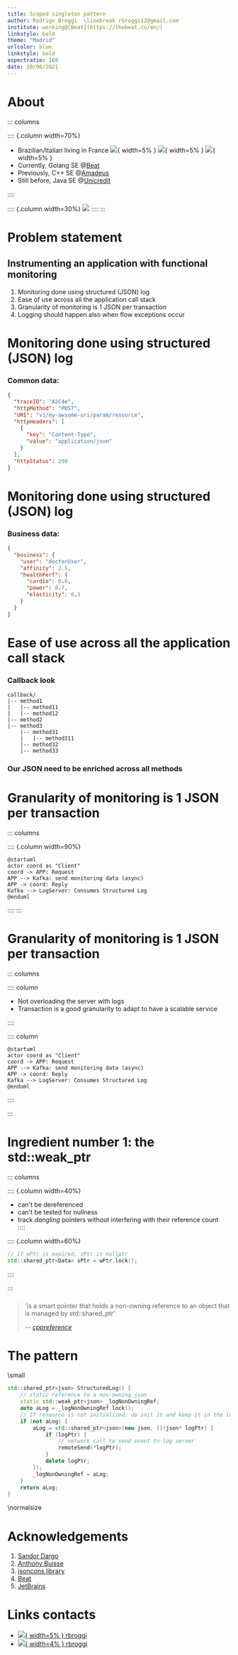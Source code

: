 ```yaml
---
title: Scoped singleton pattern
author: Rodrigo Broggi  \linebreak rbroggi12@gmail.com
institute: working@[Beat](https://thebeat.co/en/)
linkstyle: bold
theme: "Madrid"
urlcolor: blue
linkstyle: bold
aspectratio: 169
date: 20/06/2021
---
```


# About

::: columns

:::: {.column width=70%}

* Brazilian/Italian living in France ![](./img/br.png){ width=5% } ![](./img/it.png){ width=5% } ![](./img/fr.png){ width=5% }
* Currently, Golang SE @[Beat](https://thebeat.co/en/)
* Previously, C++ SE @[Amadeus](https://amadeus.com/it)
* Still before, Java SE @[Unicredit](https://www.unicredit.it/it/privati.html)

::::

:::: {.column width=30%}
![](./img/profile.jpeg)
::::
:::

# Problem statement

## Instrumenting an application with functional monitoring

1. Monitoring done using structured (JSON) log 
1. Ease of use across all the application call stack
1. Granularity of monitoring is 1 JSON per transaction
1. Logging should happen also when flow exceptions occur
  
# Monitoring done using structured (JSON) log
### Common data:
  ```json
  {
    "traceID": "A2C4e",
    "httpMethod": "POST",
    "URI": "v1/my-awsome-uri/param/resource",
    "httpHeaders": [ 
      {
        "key": "Content-Type",
        "value": "application/json"
      }
    ],
    "httpStatus": 200
  }
  ```

# Monitoring done using structured (JSON) log
### Business data:
  ```json
  {
    "business": {
      "user": "doctorUser",
      "affinity": 2.5,
      "healthPerf": {
        "cardio": 0.6,
        "power": 0.7,
        "elasticity": 0.3
      }
    }
  }
  ```

# Ease of use across all the application call stack
### Callback look

```
callback/
|-- method1
|   |-- method11
|   |-- method12
|-- method2
|-- method3
    |-- method31
    |   |-- method311
    |-- method32
    |-- method33
```
### Our JSON need to be enriched across all methods

# Granularity of monitoring is 1 JSON per transaction

::: columns

:::: {.column width=90%}
```plantuml
@startuml
actor coord as "Client"
coord -> APP: Request
APP --> Kafka: send monitoring data (async)
APP -> coord: Reply
Kafka --> LogServer: Consumes Structured Log
@enduml
```
:::: 
:::

# Granularity of monitoring is 1 JSON per transaction
::: columns

:::: column

* Not overloading the server with logs
* Transaction is a good granularity to adapt
to have a scalable service

::::

:::: column

```plantuml
@startuml
actor coord as "Client"
coord -> APP: Request
APP --> Kafka: send monitoring data (async)
APP -> coord: Reply
Kafka --> LogServer: Consumes Structured Log
@enduml
```

::::

:::

# Ingredient number 1: the std::weak_ptr


::: columns

:::: {.column width=40%}
* can't be dereferenced
* can't be tested for nullness
* track _dangling_ pointers without interfering with their reference count  
::::

:::: {.column width=60%}
```cpp
// if wPtr is expired, sPtr is nullptr
std::shared_ptr<Data> sPtr = wPtr.lock(); 
```
::::

:::

### 
> 'is a smart pointer that holds a non-owning reference to an object that is managed by std::shared_ptr'
>
> -- <cite>[cppreference](https://en.cppreference.com/w/cpp/memory/weak_ptr)</cite>

# The pattern 

\small
```cpp
std::shared_ptr<json> StructuredLog() {
    // static reference to a non-owning json
    static std::weak_ptr<json> _logNonOwningRef;
    auto aLog = _logNonOwningRef.lock();
    // If resource is not initialized, do init it and keep it in the local instance
    if (not aLog) {
        aLog = std::shared_ptr<json>(new json, [](json* logPtr) {
            if (logPtr) {
                // network call to send event to log server
                remoteSend(*logPtr);
            }
            delete logPtr;
        });
        _logNonOwningRef = aLog;
    }
    return aLog;
}
``` 
\normalsize

# Acknowledgements

1. [Sandor Dargo](https://www.sandordargo.com/)
1. [Anthony Buisse](https://www.linkedin.com/in/anthony-buisset/)
1. [jsoncons library](https://github.com/danielaparker/jsoncons) 
1. [Beat](https://thebeat.co/)
1. [JetBrains](https://www.jetbrains.com/)

# Links contacts 

* [![](./img/github.png){ width=5% } rbroggi](https://github.com/rbroggi)
* [![](./img/in.png){ width=4% } rbroggi](https://www.linkedin.com/in/rbroggi/)
